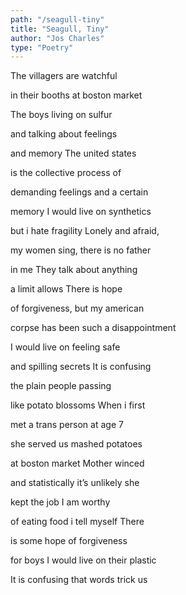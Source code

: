 ```yaml
---
path: "/seagull-tiny"
title: "Seagull, Tiny"
author: "Jos Charles"
type: "Poetry"
---
```


The villagers are
watchful

in their booths at
boston market

The boys living on
sulfur

and talking about
feelings

and memory  The
united states

is the collective
process of

demanding feelings
and a certain

memory  I would live
on synthetics

but i hate fragility
Lonely and afraid,

my women sing, there
is no father

in me  They talk about
anything

a limit allows  There
is hope

of forgiveness, but
my american

corpse has been such
a disappointment

I would live on
feeling  safe

and  spilling  secrets
It is confusing

the plain people
passing

like potato blossoms
When i first

met a trans person at
age 7

she served us mashed
potatoes

at boston market
Mother winced

and statistically it’s
unlikely she

kept the job
I am worthy

of eating food i tell
myself  There

is some hope of
forgiveness

for boys  I would live
on their plastic

It is confusing that
words trick us

